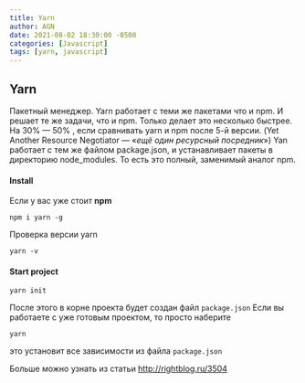 ```yaml
---
title: Yarn
author: AGN
date: 2021-08-02 18:30:00 -0500
categories: [Javascript]
tags: [yarn, javascript]
---
```


## Yarn

Пакетный менеджер. Yarn работает с теми же пакетами что и npm. И решает те же задачи, что и npm. Только делает это несколько быстрее. На 30% — 50% , если сравнивать yarn и npm после 5-й версии.
(Yet Another Resource Negotiator — «_ещё один ресурсный посредник_»)
Yan работает с тем же файлом package.json, и устанавливает пакеты в директорию node\_modules. То есть это полный, заменимый аналог npm.

#### Install

Если у вас уже стоит  **npm**
```
npm i yarn -g
```

Проверка  версии yarn
```
yarn -v
```

#### Start project
```
yarn init
```
После этого в корне проекта будет создан файл `package.json`
Если вы работаете с уже готовым проектом, то просто наберите 
```
yarn
```
это установит все зависимости из файла `package.json`

Больше можно узнать из статьи http://rightblog.ru/3504
